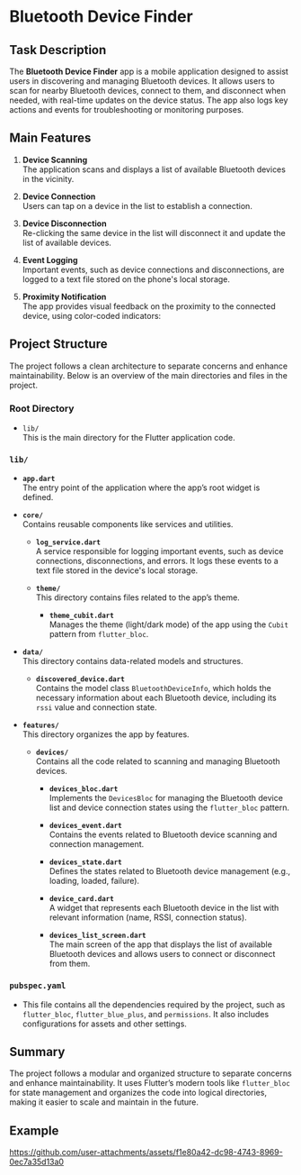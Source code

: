 # Bluetooth Device Finder

## Task Description
The **Bluetooth Device Finder** app is a mobile application designed to assist users in discovering and managing Bluetooth devices. It allows users to scan for nearby Bluetooth devices, connect to them, and disconnect when needed, with real-time updates on the device status. The app also logs key actions and events for troubleshooting or monitoring purposes.

## Main Features
1. **Device Scanning**  
   The application scans and displays a list of available Bluetooth devices in the vicinity.
   
2. **Device Connection**  
   Users can tap on a device in the list to establish a connection.

3. **Device Disconnection**  
   Re-clicking the same device in the list will disconnect it and update the list of available devices.
   
4. **Event Logging**  
   Important events, such as device connections and disconnections, are logged to a text file stored on the phone's local storage.

5. **Proximity Notification**  
   The app provides visual feedback on the proximity to the connected device, using color-coded indicators:

## Project Structure

The project follows a clean architecture to separate concerns and enhance maintainability. Below is an overview of the main directories and files in the project.

### Root Directory

- `lib/`  
  This is the main directory for the Flutter application code.

### `lib/`

- **`app.dart`**  
  The entry point of the application where the app’s root widget is defined.

- **`core/`**  
  Contains reusable components like services and utilities.

  - **`log_service.dart`**  
    A service responsible for logging important events, such as device connections, disconnections, and errors. It logs these events to a text file stored in the device's local storage.

  - **`theme/`**  
    This directory contains files related to the app’s theme.

    - **`theme_cubit.dart`**  
      Manages the theme (light/dark mode) of the app using the `Cubit` pattern from `flutter_bloc`.

- **`data/`**  
  This directory contains data-related models and structures.

  - **`discovered_device.dart`**  
    Contains the model class `BluetoothDeviceInfo`, which holds the necessary information about each Bluetooth device, including its `rssi` value and connection state.

- **`features/`**  
  This directory organizes the app by features.

  - **`devices/`**  
    Contains all the code related to scanning and managing Bluetooth devices.

    - **`devices_bloc.dart`**  
      Implements the `DevicesBloc` for managing the Bluetooth device list and device connection states using the `flutter_bloc` pattern.

    - **`devices_event.dart`**  
      Contains the events related to Bluetooth device scanning and connection management.

    - **`devices_state.dart`**  
      Defines the states related to Bluetooth device management (e.g., loading, loaded, failure).

    - **`device_card.dart`**  
      A widget that represents each Bluetooth device in the list with relevant information (name, RSSI, connection status).

    - **`devices_list_screen.dart`**  
      The main screen of the app that displays the list of available Bluetooth devices and allows users to connect or disconnect from them.

### `pubspec.yaml`

- This file contains all the dependencies required by the project, such as `flutter_bloc`, `flutter_blue_plus`, and `permissions`. It also includes configurations for assets and other settings.


## Summary

The project follows a modular and organized structure to separate concerns and enhance maintainability. It uses Flutter’s modern tools like `flutter_bloc` for state management and organizes the code into logical directories, making it easier to scale and maintain in the future.

## Example


https://github.com/user-attachments/assets/f1e80a42-dc98-4743-8969-0ec7a35d13a0



